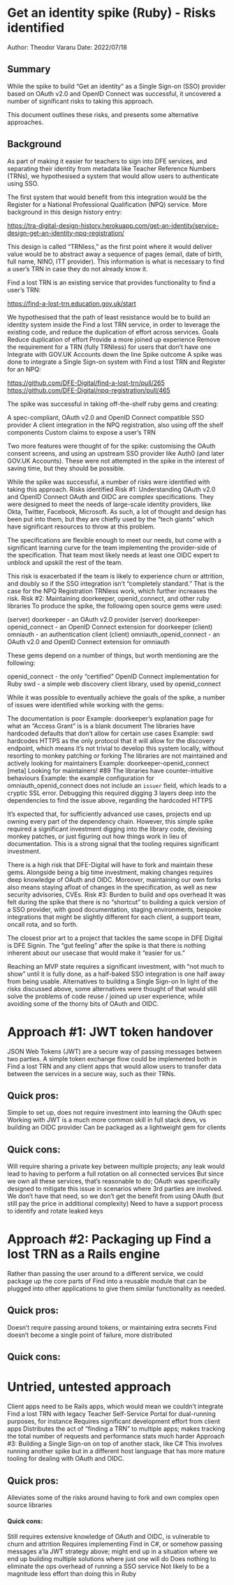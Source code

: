 # Get an identity spike (Ruby) - Risks identified
Author: Theodor Vararu
Date: 2022/07/18
## Summary
While the spike to build “Get an identity” as a Single Sign-on (SSO) provider based on OAuth v2.0 and OpenID Connect was successful, it uncovered a number of significant risks to taking this approach.

This document outlines these risks, and presents some alternative approaches.
## Background
As part of making it easier for teachers to sign into DFE services, and separating their identity from metadata like Teacher Reference Numbers (TRNs), we hypothesised a system that would allow users to authenticate using SSO.

The first system that would benefit from this integration would be the Register for a National Professional Qualification (NPQ) service. More background in this design history entry:

https://tra-digital-design-history.herokuapp.com/get-an-identity/service-design-get-an-identity-npq-registration/

This design is called “TRNless,” as the first point where it would deliver value would be to abstract away a sequence of pages (email, date of birth, full name, NINO, ITT provider). This information is what is necessary to find a user’s TRN in case they do not already know it.

Find a lost TRN is an existing service that provides functionality to find a user’s TRN:

https://find-a-lost-trn.education.gov.uk/start

We hypothesised that the path of least resistance would be to build an identity system inside the Find a lost TRN service, in order to leverage the existing code, and reduce the duplication of effort across services.
Goals
Reduce duplication of effort
Provide a more joined up experience
Remove the requirement for a TRN (fully TRNless) for users that don’t have one
Integrate with GOV.UK Accounts down the line
Spike outcome
A spike was done to integrate a Single Sign-on system with Find a lost TRN and Register for an NPQ:

https://github.com/DFE-Digital/find-a-lost-trn/pull/265
https://github.com/DFE-Digital/npq-registration/pull/465

The spike was successful in taking off-the-shelf ruby gems and creating:

A spec-compliant, OAuth v2.0 and OpenID Connect compatible SSO provider
A client integration in the NPQ registration, also using off the shelf components
Custom claims to expose a user’s TRN

Two more features were thought of for the spike: customising the OAuth consent screens, and using an upstream SSO provider like Auth0 (and later GOV.UK Accounts). These were not attempted in the spike in the interest of saving time, but they should be possible.

While the spike was successful, a number of risks were identified with taking this approach.
Risks identified
Risk #1: Understanding OAuth v2.0 and OpenID Connect
OAuth and OIDC are complex specifications. They were designed to meet the needs of large-scale identity providers, like Okta, Twitter, Facebook, Microsoft. As such, a lot of thought and design has been put into them, but they are chiefly used by the “tech giants” which have significant resources to throw at this problem.

The specifications are flexible enough to meet our needs, but come with a significant learning curve for the team implementing the provider-side of the specification. That team most likely needs at least one OIDC expert to unblock and upskill the rest of the team.

This risk is exacerbated if the team is likely to experience churn or attrition, and doubly so if the SSO integration isn’t “completely standard.” That is the case for the NPQ Registration TRNless work, which further increases the risk.
Risk #2: Maintaining doorkeeper, openid_connect, and other ruby libraries
To produce the spike, the following open source gems were used:

(server) doorkeeper - an OAuth v2.0 provider
(server) doorkeeper-openid_connect - an OpenID Connect extension for doorkeeper
(client) omniauth - an authentication client
(client) omniauth_openid_connect - an OAuth v2.0 and OpenID Connect extension for omniauth

These gems depend on a number of things, but worth mentioning are the following:

openid_connect - the only “certified” OpenID Connect implementation for Ruby
swd - a simple web discovery client library, used by openid_connect

While it was possible to eventually achieve the goals of the spike, a number of issues were identified while working with the gems:

The documentation is poor
Example: doorkeeper’s explanation page for what an “Access Grant” is is a blank document
The libraries have hardcoded defaults that don’t allow for certain use cases
Example: swd hardcodes HTTPS as the only protocol that it will allow for the discovery endpoint, which means it’s not trivial to develop this system locally, without resorting to monkey patching or forking
The libraries are not maintained and actively looking for maintainers
Example: doorkeeper-openid_connect [meta] Looking for maintainers! #89
The libraries have counter-intuitive behaviours
Example: the example configuration for omniauth_openid_connect does not include an `issuer` field, which leads to a cryptic SSL error. Debugging this required digging 3 layers deep into the dependencies to find the issue above, regarding the hardcoded HTTPS

It’s expected that, for sufficiently advanced use cases, projects end up owning every part of the dependency chain. However, this simple spike required a significant investment digging into the library code, devising monkey patches, or just figuring out how things work in lieu of documentation. This is a strong signal that the tooling requires significant investment.

There is a high risk that DFE-Digital will have to fork and maintain these gems. Alongside being a big time investment, making changes requires deep knowledge of OAuth and OIDC. Moreover, maintaining our own forks also means staying afloat of changes in the specification, as well as new security advisories, CVEs.
Risk #3: Burden to build and ops overhead
It was felt during the spike that there is no “shortcut” to building a quick version of a SSO provider, with good documentation, staging environments, bespoke integrations that might be slightly different for each client, a support team, oncall rota, and so forth.

The closest prior art to a project that tackles the same scope in DFE Digital is DFE Signin. The “gut feeling” after the spike is that there is nothing inherent about our usecase that would make it “easier for us.”

Reaching an MVP state requires a significant investment, with “not much to show” until it is fully done, as a half-baked SSO integration is one half away from being usable.
Alternatives to building a Single Sign-on
In light of the risks discussed above, some alternatives were thought of that would still solve the problems of code reuse / joined up user experience, while avoiding some of the thorny bits of OAuth and OIDC.

# Approach #1: JWT token handover
JSON Web Tokens (JWT) are a secure way of passing messages between two parties. A simple token exchange flow could be implemented both in Find a lost TRN and any client apps that would allow users to transfer data between the services in a secure way, such as their TRNs.

## Quick pros:

Simple to set up, does not require investment into learning the OAuth spec
Working with JWT is a much more common skill in full stack devs, vs building an OIDC provider
Can be packaged as a lightweight gem for clients

## Quick cons:

Will require sharing a private key between multiple projects; any leak would lead to having to perform a full rotation on all connected services
But since we own all these services, that’s reasonable to do; OAuth was specifically designed to mitigate this issue in scenarios where 3rd parties are involved. We don’t have that need, so we don’t get the benefit from using OAuth (but still pay the price in additional complexity)
Need to have a support process to identify and rotate leaked keys

# Approach #2: Packaging up Find a lost TRN as a Rails engine
Rather than passing the user around to a different service, we could package up the core parts of Find into a reusable module that can be plugged into other applications to give them similar functionality as needed.

## Quick pros:

Doesn’t require passing around tokens, or maintaining extra secrets
Find doesn’t become a single point of failure, more distributed

## Quick cons:

# Untried, untested approach
Client apps need to be Rails apps, which would mean we couldn’t integrate Find a lost TRN with legacy Teacher Self-Service Portal for dual-running purposes, for instance
Requires significant development effort from client apps
Distributes the act of “finding a TRN” to multiple apps; makes tracking the total number of requests and performance stats much harder
Approach #3: Building a Single Sign-on on top of another stack, like C#
This involves running another spike but in a different host language that has more mature tooling for dealing with OAuth and OIDC.

## Quick pros:

Alleviates some of the risks around having to fork and own complex open source libraries

#### Quick cons:

Still requires extensive knowledge of OAuth and OIDC, is vulnerable to churn and attrition
Requires implementing Find in C#, or somehow passing messages a’la JWT strategy above; might end up in a situation where we end up building multiple solutions where just one will do
Does nothing to eliminate the ops overhead of running a SSO service
Not likely to be a magnitude less effort than doing this in Ruby
